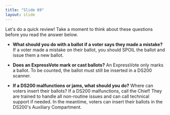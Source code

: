 ```yaml
---
title: "Slide 69"
layout: slide
---
```


Let's do a quick review! Take a moment to think about these questions before you read the answer below.

- **What should you do with a ballot if a voter says they made a mistake?** If a voter made a mistake on their ballot, you should SPOIL the ballot and issue them a new ballot.

- **Does an ExpressVote mark or cast ballots?** An ExpressVote only marks a ballot. To be counted, the ballot must still be inserted in a DS200 scanner.

- **If a DS200 malfunctions or jams, what should you do?** Where can voters insert their ballots? If a DS200 malfunctions, call the Chief! They are trained to handle all non-routine issues and can call technical support if needed. In the meantime, voters can insert their ballots in the DS200's Auxiliary Compartment.